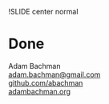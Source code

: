 !SLIDE center normal
# Done

Adam Bachman   
adam.bachman@gmail.com   
[github.com/abachman](http://github.com/abachman)   
[adambachman.org](http://adambachman.org)
